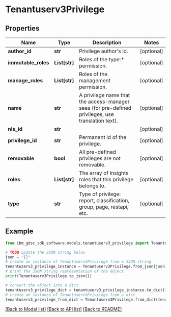 # Tenantuserv3Privilege


## Properties

Name | Type | Description | Notes
------------ | ------------- | ------------- | -------------
**author_id** | **str** | Privilege author&#39;s id. | [optional] 
**immutable_roles** | **List[str]** | Roles of the type:* permission. | [optional] 
**manage_roles** | **List[str]** | Roles of the management permission. | [optional] 
**name** | **str** | A privilege name that the access-manager sees (for pre-defined privileges, use translation text). | [optional] 
**nls_id** | **str** |  | [optional] 
**privilege_id** | **str** | Permanent id of the privilege. | [optional] 
**removable** | **bool** | All pre-defined privileges are not removable. | [optional] 
**roles** | **List[str]** | The array of Insights roles that this privilege belongs to. | [optional] 
**type** | **str** | Type of privilege: report, classification, group, page, restapi, etc. | [optional] 

## Example

```python
from ibm_gdsc_sdk_software.models.tenantuserv3_privilege import Tenantuserv3Privilege

# TODO update the JSON string below
json = "{}"
# create an instance of Tenantuserv3Privilege from a JSON string
tenantuserv3_privilege_instance = Tenantuserv3Privilege.from_json(json)
# print the JSON string representation of the object
print(Tenantuserv3Privilege.to_json())

# convert the object into a dict
tenantuserv3_privilege_dict = tenantuserv3_privilege_instance.to_dict()
# create an instance of Tenantuserv3Privilege from a dict
tenantuserv3_privilege_from_dict = Tenantuserv3Privilege.from_dict(tenantuserv3_privilege_dict)
```
[[Back to Model list]](../README.md#documentation-for-models) [[Back to API list]](../README.md#documentation-for-api-endpoints) [[Back to README]](../README.md)


